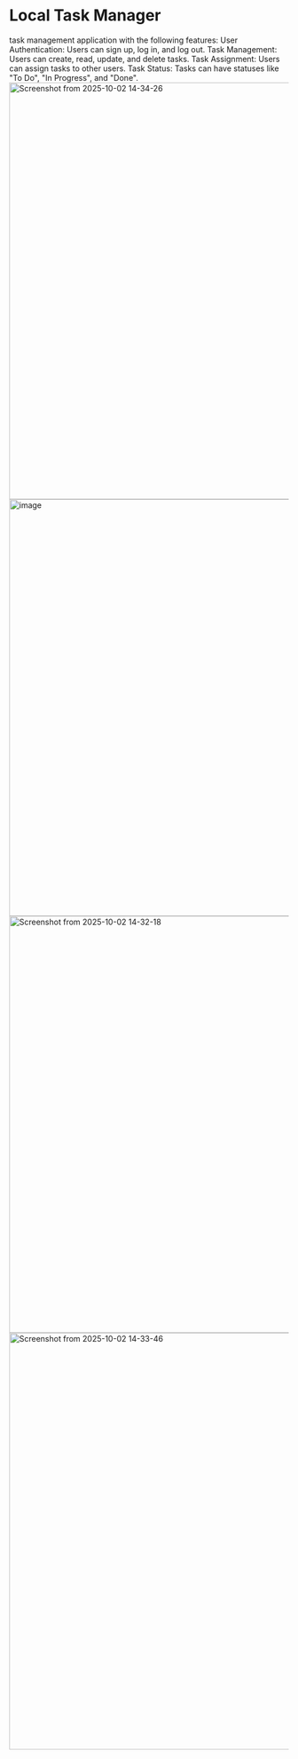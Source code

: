 # Local Task Manager
task management application with the following features:      User Authentication: Users can sign up, log in, and log out.     Task Management: Users can create, read, update, and delete tasks.     Task Assignment: Users can assign tasks to other users.     Task Status: Tasks can have statuses like "To Do", "In Progress", and "Done".
<img width="1911" height="751" alt="Screenshot from 2025-10-02 14-34-26" src="https://github.com/user-attachments/assets/400d12c1-8f06-4986-a628-1697677f3712" />
<img width="1911" height="751" alt="image" src="https://github.com/user-attachments/assets/a7250117-bcab-4be7-aafa-1e771e14ae87" />
<img width="1623" height="751" alt="Screenshot from 2025-10-02 14-32-18" src="https://github.com/user-attachments/assets/30d3bde9-d665-457a-bb32-48635057b379" />
<img width="1623" height="751" alt="Screenshot from 2025-10-02 14-33-46" src="https://github.com/user-attachments/assets/9a14ef93-6e86-487d-95bf-22e913d2c113" />

